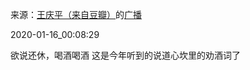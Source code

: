 来源：[王庆平（来自豆瓣）](https://www.douban.com/people/71831647/)的[广播](https://www.douban.com/people/71831647/status/2763469312/)


2020-01-16_00:08:29


欲说还休，喝酒喝酒
这是今年听到的说道心坎里的劝酒词了
